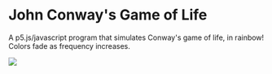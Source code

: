 # John Conway's Game of Life


A p5.js/javascript program that simulates Conway's game of life, in rainbow!  Colors fade as frequency increases.

![](https://gitlab.com/willmac321/ConwayLife/blob/master/GoL.gif)